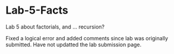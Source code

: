 # Lab-5-Facts
Lab 5 about factorials, and ... recursion? 


Fixed a logical error and added comments since lab was originally submitted. Have not updatted the lab submission page.

